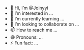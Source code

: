 - 👋 Hi, I’m @Joinyyi
- 👀 I’m interested in ...
- 🌱 I’m currently learning ...
- 💞️ I’m looking to collaborate on ...
- 📫 How to reach me ...
- 😄 Pronouns: ...
- ⚡ Fun fact: ...

<!---
Joinyyi/Joinyyi is a ✨ special ✨ repository because its `README.md` (this file) appears on your GitHub profile.
You can click the Preview link to take a look at your changes.
--->
